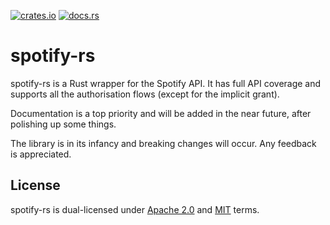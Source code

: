 [![crates.io](https://img.shields.io/crates/v/spotify-rs)](https://crates.io/crates/spotify-rs)
[![docs.rs](https://img.shields.io/docsrs/spotify-rs)](https://docs.rs/spotify-rs)

# spotify-rs
spotify-rs is a Rust wrapper for the Spotify API. It has full API coverage and supports all the authorisation flows (except for the implicit grant).

Documentation is a top priority and will be added in the near future, after polishing up some things.

The library is in its infancy and breaking changes will occur.
Any feedback is appreciated.

## License
spotify-rs is dual-licensed under [Apache 2.0](https://github.com/Bogpan/spotify-rs/blob/main/LICENSE-APACHE) and [MIT](https://github.com/Bogpan/spotify-rs/blob/main/LICENSE-MIT) terms.

